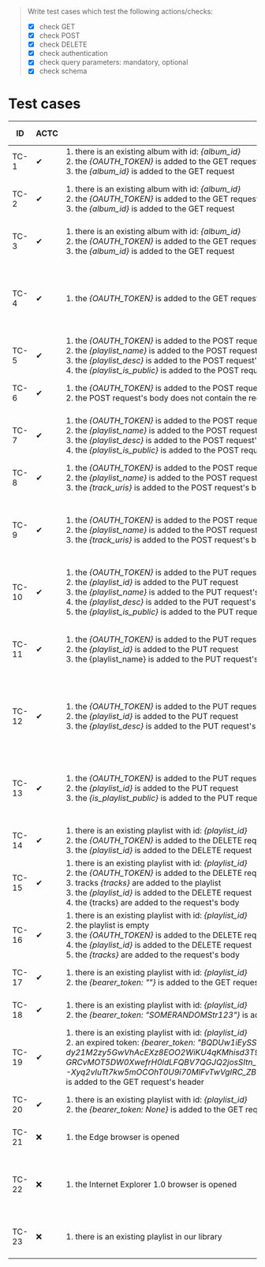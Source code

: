 > Write test cases which test the following actions/checks:
> - [x] check GET
> - [x] check POST
> - [x] check DELETE
> - [x] check authentication
> - [x] check query parameters: mandatory, optional
> - [x] check schema

# Test cases

|ID|ACTC|Precondition|Actison(s)|Expected result(s)|
|---|---|---|---|---|
|TC-1|✔|1. there is an existing album with id: *{album_id}*<br>2. the *{OAUTH_TOKEN}* is added to the GET request's header<br>3. the *{album_id}* is added to the GET request|1. the "GET album by id" request is sent|1. the response should contain status code *200*
|TC-2|✔|1. there is an existing album with id: *{album_id}*<br>2. the *{OAUTH_TOKEN}* is added to the GET request's header<br>3. the *{album_id}* is added to the GET request|1. the "GET album by id" request is sent|1. the response should contain the proper album label
|TC-3|✔|1. there is an existing album with id: *{album_id}*<br>2. the *{OAUTH_TOKEN}* is added to the GET request's header<br>3. the *{album_id}* is added to the GET request|1. the "GET album by id" request is sent|1. the response should contain the proper album name
|TC-4|✔|1. the *{OAUTH_TOKEN}* is added to the GET request's header|1. the "GET current user profile" request is sent|1. the response should be successfully validated against the corresponding schema defined in folder: schemas
|TC-5|✔|1. the *{OAUTH_TOKEN}* is added to the POST request's header<br>2. the *{playlist_name}* is added to the POST request's body<br>3. the *{playlist_desc}* is added to the POST request's body<br>4. the *{playlist_is_public}* is added to the POST request's body|1. the "POST create playlist" request is sent|1. the response should contain status code 201
|TC-6|✔|1. the *{OAUTH_TOKEN}* is added to the POST request's header<br>2. the POST request's body does not contain the required field *{playlist_name}*|1. the "POST create playlist" request is sent|1. the response should contain status code *400*
|TC-7|✔|1. the *{OAUTH_TOKEN}* is added to the POST request's header<br>2. the *{playlist_name}* is added to the POST request's body<br>3. the *{playlist_desc}* is added to the POST request's body<br>4. the *{playlist_is_public}* is added to the POST request's body|1. the "POST create playlist" request is sent|1. the response should contain the proper playlist *name, label* and *visibility*
|TC-8|✔|1. the *{OAUTH_TOKEN}* is added to the POST request's header<br>2. the *{playlist_name}* is added to the POST request's body<br>3. the *{track_uris}* is added to the POST request's body|1. the "POST add items to playlist" request is sent|1. the response should contain status code *201*
|TC-9|✔|1. the *{OAUTH_TOKEN}* is added to the POST request's header<br>2. the *{playlist_name}* is added to the POST request's body<br>3. the *{track_uris}* is added to the POST request's body|1. the "POST add items to playlist" request is sent|1. the response should be successfully validated against the corresponding schema defined in folder: schemas
|TC-10|✔|1. the *{OAUTH_TOKEN}* is added to the PUT request's header<br>2. the *{playlist_id}* is added to the PUT request<br>3. the *{playlist_name}* is added to the PUT request's body<br>4. the *{playlist_desc}* is added to the PUT request's body<br>5. the *{playlist_is_public}* is added to the PUT request's body|1. the "PUT update playlist details" request is sent|1. the response should contain status code *200*
|TC-11|✔|1. the *{OAUTH_TOKEN}* is added to the PUT request's header<br>2. the *{playlist_id}* is added to the PUT request<br>3. the {playlist_name} is added to the PUT request's body|1. the "PUT update playlist details" request is sent|1. the name of the following playlist: *{playlist_id}* should be updated to: *{playlist_name}*
|TC-12|✔|1. the *{OAUTH_TOKEN}* is added to the PUT request's header<br>2. the *{playlist_id}* is added to the PUT request<br>3. the *{playlist_desc}* is added to the PUT request's body|1. the "PUT update playlist details" request is sent|1. the description of the following playlist: *{playlist_id}* should be updated to: *{playlist_desc}*
|TC-13|✔|1. the *{OAUTH_TOKEN}* is added to the PUT request's header<br>2. the *{playlist_id}* is added to the PUT request<br>3. the *{is_playlist_public}* is added to the PUT request's body|1. the "PUT update playlist details" request is sent|1. the visibility of the following playlist: *{playlist_id}* should be updated to: *{is_playlist_public}*
|TC-14|✔|1. there is an existing playlist with id: *{playlist_id}*<br>2. the *{OAUTH_TOKEN}* is added to the DELETE request's header<br>3. the *{playlist_id}* is added to the DELETE request|1. the "DELETE unfollow a playlist" request is sent|1. the response should contain status code 200
|TC-15|✔|1. there is an existing playlist with id: *{playlist_id}*<br>2. the *{OAUTH_TOKEN}* is added to the DELETE request's header<br>3. tracks *{tracks}* are added to the playlist<br>3. the *{playlist_id}* is added to the DELETE request<br>4. the {tracks} are added to the request's body|1. the "DELETE remove items from a playlist" request is sent|1. the response should contain status code *200*
|TC-16|✔|1. there is an existing playlist with id: *{playlist_id}*<br>2. the playlist is empty<br>3. the *{OAUTH_TOKEN}* is added to the DELETE request's header<br>4. the *{playlist_id}* is added to the DELETE request<br>5. the *{tracks}* are added to the request's body|1. the "DELETE remove items from a playlist" request is sent|1. the response should contain status code *200*
|TC-17|✔|1. there is an existing playlist with id: *{playlist_id}*<br>2. the *{bearer_token: ""}* is added to the GET request's header|1. the "GET playlist by id" request is sent|1. the response should contain status code *400*
|TC-18|✔|1. there is an existing playlist with id: *{playlist_id}*<br>2. the *{bearer_token: "SOMERANDOMStr123"}* is added to the GET request's header|1. the "GET playlist by id" request is sent|1. the response should contain status code *401*
|TC-19|✔|1. there is an existing playlist with id: *{playlist_id}*<br>2. an expired token: *{bearer_token: "BQDUw1iEySSR1Vdcqy1sP-dy21M2zy5GwVhAcEXz8EOO2WiKU4qKMhisd3T9ew0xHjxaSJVGypFRsoPQlrW27FHBynRgNYBCuHwyaouceYWQ-GRCvMOT5DW0XwefrH0ldLFQBV7QGJQ2josSItn_bxZMwKA9TWSj6ZauYWMqc7vgxpdFTshYyqJTpFkKtw0_gGFPDEoSlV-Xyq2vIuTt7kw5mOCOhT0U9i70MlFvTwVgIRC_ZBPF7RIaIHxABpsWCL5F1NjkiOLuk5dxl5w5yM3Arhx3Y9vY98uUgm7z"}* is added to the GET request's header|1. the "GET playlist by id" request is sent|1. the response should contain status code *400*
|TC-20|✔|1. there is an existing playlist with id: *{playlist_id}*<br>2. the *{bearer_token: None}* is added to the GET request's header|1. the "GET playlist by id" request is sent|1. the response should contain status code *401*
|TC-21|❌|1. the Edge browser is opened|1. we navigate to "https://open.spotify.com/"|1. the Spotify web player should be opened
|TC-22|❌|1. the Internet Explorer 1.0 browser is opened|1. we navigate to "https://open.spotify.com/"|1. the Spotify web player should send the following error message: "Browser not supported"
|TC-23|❌|1. there is an existing playlist in our library|1. we right click the playlist<br>2. select "Share" option<br>3. select "Copy link to playlist" option|1. the corresponding URL should be in our clipboard